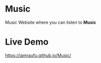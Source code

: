 # Music
 Music Website where you can listen to **Music**

# Live Demo
https://iamraufu.github.io/Music/
